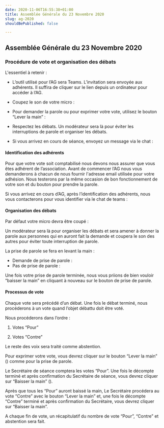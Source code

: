 ```yaml
---
date: 2020-11-06T16:55:38+01:00
title: Assemblée Générale du 23 Novembre 2020
slug: ag-2020
shouldBePublished: false

---
```

## Assemblée Générale du 23 Novembre 2020

### **Procédure de vote et organisation des débats**

L'essentiel à retenir :

* L’outil utilisé pour l’AG sera Teams. L’invitation sera envoyée aux adhérents. Il suffira de cliquer sur le lien depuis un ordinateur pour accéder à l’AG.
* Coupez le son de votre micro : 


* Pour demander la parole ou pour exprimer votre vote, utilisez le bouton “Lever la main” : 
* Respectez les débats. Un modérateur sera là pour éviter les interruptions de parole et organiser les débats.
* Si vous arrivez en cours de séance, envoyez un message via le chat : 

#### **Identification des adhérents**

Pour que votre vote soit comptabilisé nous devons nous assurer que vous êtes adhérent de l’association. Avant de commencer l’AG nous vous demanderons à chacun de nous fournir l'adresse email utilisée pour votre adhésion. Nous testerons par la même occasion de bon fonctionnement de votre son et du bouton pour prendre la parole.

Si vous arrivez en cours d’AG, après l’identification des adhérents, nous vous contacterons pour vous identifier via le chat de teams :

#### **Organisation des débats**

Par défaut votre micro devra être coupé :

Un modérateur sera là pour organiser les débats et sera amener à donner la parole aux personnes qui en auront fait la demande et coupera le son des autres pour éviter toute interruption de parole.

La prise de parole se fera en levant la main :

* Demande de prise de parole : 
* Pas de prise de parole : 

Une fois votre prise de parole terminée, nous vous priions de bien vouloir “baisser la main” en cliquant à nouveau sur le bouton de prise de parole.

#### **Processus de vote**

Chaque vote sera précédé d’un débat. Une fois le débat terminé, nous procéderons à un vote quand l’objet débattu doit être voté.

Nous procéderons dans l’ordre :

1. Votes “Pour”


2. Votes “Contre”

Le reste des voix sera traité comme abstention.

Pour exprimer votre vote, vous devrez cliquer sur le bouton “Lever la main” () comme pour la prise de parole.

Le Secrétaire de séance comptera les votes “Pour”. Une fois le décompte terminé et après confirmation du Secrétaire de séance, vous devrez cliquer sur “Baisser la main” ().

Après que tous les “Pour” auront baissé la main, Le Secrétaire procédera au vote “Contre” avec le bouton “Lever la main” et, une fois le décompte “Contre” terminé et après confirmation du Secrétaire, vous devrez cliquer sur “Baisser la main”.

A chaque fin de vote, un récapitulatif du nombre de vote “Pour”, “Contre” et abstention sera fait.